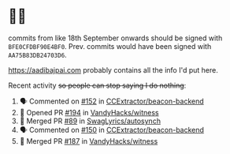 # 👋🏻
<!--
**aadibajpai/aadibajpai** is a ✨ _special_ ✨ repository because its `README.md` (this file) appears on your GitHub profile.
-->
commits from like 18th September onwards should be signed with `BFE0CFDBF90E4BF0`. Prev. commits would have been signed with `AA75B83DB24703D6`.

https://aadibajpai.com probably contains all the info I'd put here.

Recent activity ~~so people can stop saying I do nothing~~:
<!--START_SECTION:activity-->
1. 🗣 Commented on [#152](https://github.com/CCExtractor/beacon-backend/issues/152) in [CCExtractor/beacon-backend](https://github.com/CCExtractor/beacon-backend)
2. 💪 Opened PR [#194](https://github.com/VandyHacks/witness/pull/194) in [VandyHacks/witness](https://github.com/VandyHacks/witness)
3. 🎉 Merged PR [#89](https://github.com/SwagLyrics/autosynch/pull/89) in [SwagLyrics/autosynch](https://github.com/SwagLyrics/autosynch)
4. 🗣 Commented on [#150](https://github.com/CCExtractor/beacon-backend/issues/150) in [CCExtractor/beacon-backend](https://github.com/CCExtractor/beacon-backend)
5. 🎉 Merged PR [#187](https://github.com/VandyHacks/witness/pull/187) in [VandyHacks/witness](https://github.com/VandyHacks/witness)
<!--END_SECTION:activity-->

